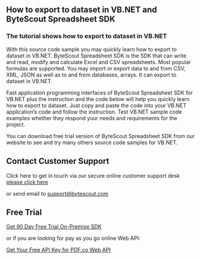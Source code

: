 ## How to export to dataset in VB.NET and ByteScout Spreadsheet SDK

### The tutorial shows how to export to dataset in VB.NET

With this source code sample you may quickly learn how to export to dataset in VB.NET. ByteScout Spreadsheet SDK is the SDK that can write and read, modify and calculate Excel and CSV spreadsheets. Most popular formulas are supported. You may import or export data to and from CSV, XML, JSON as well as to and from databases, arrays. It can export to dataset in VB.NET.

Fast application programming interfaces of ByteScout Spreadsheet SDK for VB.NET plus the instruction and the code below will help you quickly learn how to export to dataset. Just copy and paste the code into your VB.NET application’s code and follow the instruction. Test VB.NET sample code examples whether they respond your needs and requirements for the project.

You can download free trial version of ByteScout Spreadsheet SDK from our website to see and try many others source code samples for VB.NET.

## Contact Customer Support

Click here to get in touch via our secure online customer support desk [please click here](https://bytescout.zendesk.com/hc/en-us/requests/new?subject=ByteScout%20Spreadsheet%20SDK%20Question)

or send email to [support@bytescout.com](mailto:support@bytescout.com?subject=ByteScout%20Spreadsheet%20SDK%20Question) 

## Free Trial

[Get 90 Day Free Trial On-Premise SDK](https://bytescout.com/download/web-installer?utm_source=github-readme)

or if you are looking for pay as you go online Web API:

[Get Your Free API Key for PDF.co Web API](https://pdf.co/documentation/api?utm_source=github-readme)